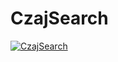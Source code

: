 # CzajSearch

[![CzajSearch](http://img.youtube.com/vi/H6hSMHo7mDo/0.jpg)](http://www.youtube.com/watch?v=H6hSMHo7mDo "CzajSearch App")
